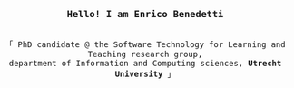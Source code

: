 <h3 align="center"><samp>Hello! I am Enrico Benedetti</samp></h3>
<p align="center"><br>
  <samp>
    「 PhD candidate @ the Software Technology for Learning and Teaching research group,<br>department of Information and Computing sciences, <b>Utrecht University</b> 」<br>
  </samp>
</p>

